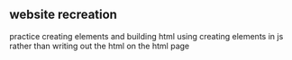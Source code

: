 ## website recreation

practice creating elements and building html using creating elements in js 
rather than writing out the html on the html page
